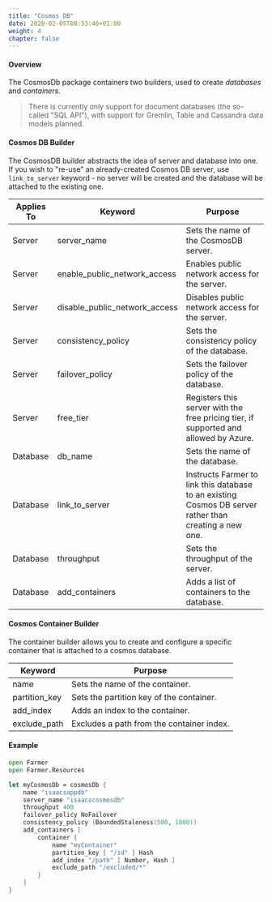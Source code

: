 ```yaml
---
title: "Cosmos DB"
date: 2020-02-05T08:53:46+01:00
weight: 4
chapter: false
---
```


#### Overview
The CosmosDb package containers two builders, used to create *databases* and *containers*.

> There is currently only support for document databases (the so-called "SQL API"), with support for Gremlin, Table and Cassandra data models planned.

#### Cosmos DB Builder
The CosmosDB builder abstracts the idea of server and database into one. If you wish to "re-use" an already-created Cosmos DB server, use `link_to_server` keyword - no server will be created and the database will be attached to the existing one.

| Applies To | Keyword | Purpose |
|-|-|-|
| Server | server_name | Sets the name of the CosmosDB server. |
| Server | enable_public_network_access | Enables public network access for the server. |
| Server | disable_public_network_access | Disables public network access for the server. |
| Server | consistency_policy | Sets the consistency policy of the database. |
| Server | failover_policy | Sets the failover policy of the database. |
| Server | free_tier | Registers this server with the free pricing tier, if supported and allowed by Azure. |
| Database | db_name | Sets the name of the database. |
| Database | link_to_server | Instructs Farmer to link this database to an existing Cosmos DB server rather than creating a new one. |
| Database | throughput | Sets the throughput of the server. |
| Database | add_containers | Adds a list of containers to the database. |

#### Cosmos Container Builder
The container builder allows you to create and configure a specific container that is attached to a cosmos database.

| Keyword | Purpose |
|-|-|
| name | Sets the name of the container. |
| partition_key | Sets the partition key of the container. |
| add_index | Adds an index to the container. |
| exclude_path | Excludes a path from the container index. |

#### Example
```fsharp
open Farmer
open Farmer.Resources

let myCosmosDb = cosmosDb {
    name "isaacsappdb"
    server_name "isaacscosmosdb"
    throughput 400
    failover_policy NoFailover
    consistency_policy (BoundedStaleness(500, 1000))
    add_containers [
        container {
            name "myContainer"
            partition_key [ "/id" ] Hash
            add_index "/path" [ Number, Hash ]
            exclude_path "/excluded/*"
        }
    ]
}
```